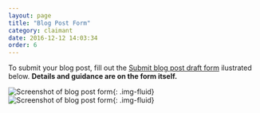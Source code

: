 ```yaml
---
layout: page
title: "Blog Post Form"
category: claimant
date: 2016-12-12 14:03:34
order: 6
---
```

To submit your blog post,
fill out the [Submit blog post draft form]({{site.demo_site}}/blog/)
ilustrated below.
**Details and guidance are on the form itself.**

![Screenshot of blog post form]({{site.baseurl}}/img/blog-2023-1.png){: .img-fluid}
![Screenshot of blog post form]({{site.baseurl}}/img/blog-2023-2.png){: .img-fluid}


